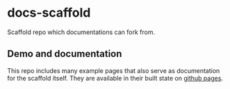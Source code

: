 # docs-scaffold
Scaffold repo which documentations can fork from.

## Demo and documentation
This repo includes many example pages that also serve as documentation for the scaffold itself. They are available in their built state on [github pages](https://telenorfrontend.github.io/docs-scaffold/).
